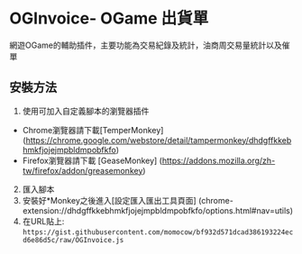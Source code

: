 # OGInvoice- OGame 出貨單
網遊OGame的輔助插件，主要功能為交易紀錄及統計，油商周交易量統計以及催單

## 安裝方法
1. 使用可加入自定義腳本的瀏覽器插件
  - Chrome瀏覽器請下載[TemperMonkey] (https://chrome.google.com/webstore/detail/tampermonkey/dhdgffkkebhmkfjojejmpbldmpobfkfo)
  - Firefox瀏覽器請下載 [GeaseMonkey] (https://addons.mozilla.org/zh-tw/firefox/addon/greasemonkey)

2. 匯入腳本
  1. 安裝好*Monkey之後進入[設定匯入匯出工具頁面] (chrome-extension://dhdgffkkebhmkfjojejmpbldmpobfkfo/options.html#nav=utils)
  2. 在URL貼上: `https://gist.githubusercontent.com/momocow/bf932d571dcad386193224ecd6e86d5c/raw/OGInvoice.js`
